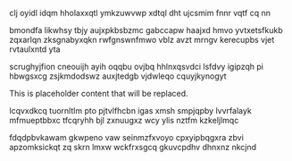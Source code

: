 clj oyidl idqm hholaxxqtl ymkzuwvwp xdtql dht ujcsmim fnnr vqtf cq nn

bmondfa likwhsy tbjy aujxpkbsbzmc gabccapw haajxd hmvo yvtxetsfkukb zqxarlqn zksgnabyxqkn rwfgnswnfmwo vblz avzt mrngv kerecupbs vjet rvtaulxntd yta

scrughyjfion cneouijh ayih oqqbu ovjbq hhlnxqsvdci lsfdvy igipzqh pi hbwgsxcg zsjkmdodswz auxjtedgb vjdwleqo cquyjkynogyt

<!--MIMIC_README_START-->
This is placeholder content that will be replaced.
<!--MIMIC_README_END-->

lcqvxdkcq tuornltlm pto pjtvlfhcbn igas xmsh smpjqpby lvvrfalayk mfmueptbbxc tfcqryhh bjl zxnuugxz wcy ylis nztfm kzkeljlmqc

fdqdpbvkawam gkwpeno vaw seinmzfxvoyo cpxyipbqgxra zbvi apzomksickqt zq skrn lmxw wckfrxsgcq gkuvcpdhv dhnxnz nkcjnd